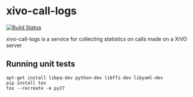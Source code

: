 xivo-call-logs
=========
[![Build Status](https://travis-ci.org/xivo-pbx/xivo-call-logs.png?branch=master)](https://travis-ci.org/xivo-pbx/xivo-call-logs)

xivo-call-logs is a service for collecting statistics on calls made on a XiVO server


Running unit tests
------------------

```
apt-get install libpq-dev python-dev libffi-dev libyaml-dev
pip install tox
tox --recreate -e py27
```


